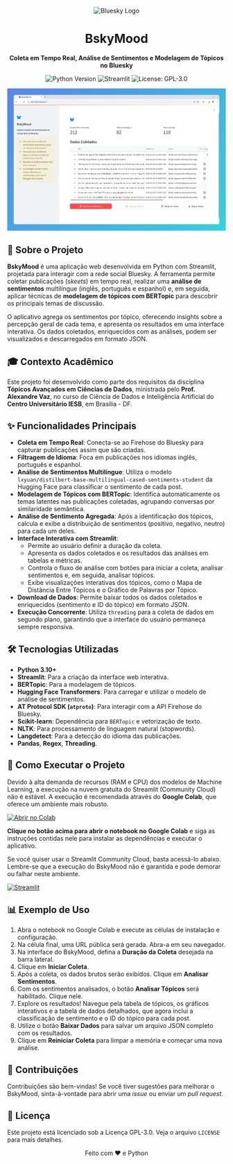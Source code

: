 <p align="center">
<img src="https://upload.wikimedia.org/wikipedia/commons/thumb/7/7a/Bluesky_Logo.svg/869px-Bluesky_Logo.svg.png" alt="Bluesky Logo" width="32"/>
</p>

<h1 align="center">BskyMood</h1>

<p align="center">
  <strong>Coleta em Tempo Real, Análise de Sentimentos e Modelagem de Tópicos no Bluesky</strong>
</p>

<p align="center">
  <img src="https://img.shields.io/badge/Python-3.10%2B-blue.svg?style=for-the-badge&logo=python" alt="Python Version">
  <img src="https://img.shields.io/badge/Streamlit-Active-brightgreen.svg?style=for-the-badge&logo=streamlit" alt="Streamlit">
  <img src="https://img.shields.io/badge/License-GPL--3.0-yellow.svg?style=for-the-badge" alt="License: GPL-3.0">
</p>

<p align="center">
  <img src="https://github.com/jobsrobson/Streamlit-Bsky/blob/main/screenshot2.png?raw=true" alt="Screenshot do BskyMood" width="800"/>
</p>


## 📝 Sobre o Projeto

**BskyMood** é uma aplicação web desenvolvida em Python com Streamlit, projetada para interagir com a rede social Bluesky. A ferramenta permite coletar publicações (*skeets*) em tempo real, realizar uma **análise de sentimentos** multilíngue (inglês, português e espanhol) e, em seguida, aplicar técnicas de **modelagem de tópicos com BERTopic** para descobrir os principais temas de discussão.

O aplicativo agrega os sentimentos por tópico, oferecendo insights sobre a percepção geral de cada tema, e apresenta os resultados em uma interface interativa. Os dados coletados, enriquecidos com as análises, podem ser visualizados e descarregados em formato JSON.

## 🎓 Contexto Acadêmico

Este projeto foi desenvolvido como parte dos requisitos da disciplina **Tópicos Avançados em Ciências de Dados**, ministrada pelo **Prof. Alexandre Vaz**, no curso de Ciência de Dados e Inteligência Artificial do **Centro Universitário IESB**, em Brasília - DF.

## ✨ Funcionalidades Principais

* **Coleta em Tempo Real**: Conecta-se ao Firehose do Bluesky para capturar publicações assim que são criadas.
* **Filtragem de Idioma**: Foca em publicações nos idiomas inglês, português e espanhol.
* **Análise de Sentimentos Multilíngue**: Utiliza o modelo `lxyuan/distilbert-base-multilingual-cased-sentiments-student` da Hugging Face para classificar o sentimento de cada post.
* **Modelagem de Tópicos com BERTopic**: Identifica automaticamente os temas latentes nas publicações coletadas, agrupando conversas por similaridade semântica.
* **Análise de Sentimento Agregada**: Após a identificação dos tópicos, calcula e exibe a distribuição de sentimentos (positivo, negativo, neutro) para cada um deles.
* **Interface Interativa com Streamlit**:
    * Permite ao usuário definir a duração da coleta.
    * Apresenta os dados coletados e os resultados das análises em tabelas e métricas.
    * Controla o fluxo de análise com botões para iniciar a coleta, analisar sentimentos e, em seguida, analisar tópicos.
    * Exibe visualizações interativas dos tópicos, como o Mapa de Distância Entre Tópicos e o Gráfico de Palavras por Tópico.
* **Download de Dados**: Permite baixar todos os dados coletados e enriquecidos (sentimento e ID do tópico) em formato JSON.
* **Execução Concorrente**: Utiliza `threading` para a coleta de dados em segundo plano, garantindo que a interface do usuário permaneça sempre responsiva.

## 🛠️ Tecnologias Utilizadas

* **Python 3.10+**
* **Streamlit**: Para a criação da interface web interativa.
* **BERTopic**: Para a modelagem de tópicos.
* **Hugging Face Transformers**: Para carregar e utilizar o modelo de análise de sentimentos.
* **AT Protocol SDK (`atproto`)**: Para interagir com a API Firehose do Bluesky.
* **Scikit-learn**: Dependência para `BERTopic` e vetorização de texto.
* **NLTK**: Para processamento de linguagem natural (stopwords).
* **Langdetect**: Para a detecção do idioma das publicações.
* **Pandas**, **Regex**, **Threading**.

## 🚀 Como Executar o Projeto

Devido à alta demanda de recursos (RAM e CPU) dos modelos de Machine Learning, a execução na nuvem gratuita do Streamlit (Community Cloud) não é estável. A execução é recomendada através do **Google Colab**, que oferece um ambiente mais robusto.

[![Abrir no Colab](https://colab.research.google.com/assets/colab-badge.svg)](https://colab.research.google.com/drive/1Z01zVHUmpupHSprcJwtO1Sdh9zN7tKO3?usp=sharing)

**Clique no botão acima para abrir o notebook no Google Colab** e siga as instruções contidas nele para instalar as dependências e executar o aplicativo.

Se você quiser usar o Streamlit Community Cloud, basta acessá-lo abaixo. Lembre-se que a execução do BskyMood não é garantida e pode demorar ou falhar neste ambiente.

[![Streamlit](https://img.shields.io/badge/Streamlit-%23FE4B4B.svg?style=for-the-badge&logo=streamlit&logoColor=white)](https://bskymood.streamlit.app/)

## 📊 Exemplo de Uso

1.  Abra o notebook no Google Colab e execute as células de instalação e configuração.
2.  Na célula final, uma URL pública será gerada. Abra-a em seu navegador.
3.  Na interface do BskyMood, defina a **Duração da Coleta** desejada na barra lateral.
4.  Clique em **Iniciar Coleta**.
5.  Após a coleta, os dados brutos serão exibidos. Clique em **Analisar Sentimentos**.
6.  Com os sentimentos analisados, o botão **Analisar Tópicos** será habilitado. Clique nele.
7.  Explore os resultados! Navegue pela tabela de tópicos, os gráficos interativos e a tabela de dados detalhados, que agora inclui a classificação de sentimento e o ID do tópico para cada post.
8.  Utilize o botão **Baixar Dados** para salvar um arquivo JSON completo com os resultados.
9.  Clique em **Reiniciar Coleta** para limpar a memória e começar uma nova análise.

## 🤝 Contribuições

Contribuições são bem-vindas! Se você tiver sugestões para melhorar o BskyMood, sinta-à-vontade para abrir uma *issue* ou enviar um *pull request*.

## 📄 Licença

Este projeto está licenciado sob a Licença GPL-3.0. Veja o arquivo `LICENSE` para mais detalhes.

<p align="center">
  Feito com ❤️ e Python
</p>
